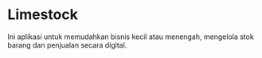 # Limestock
Ini aplikasi untuk memudahkan bisnis kecil atau menengah, mengelola stok barang dan penjualan secara digital.

